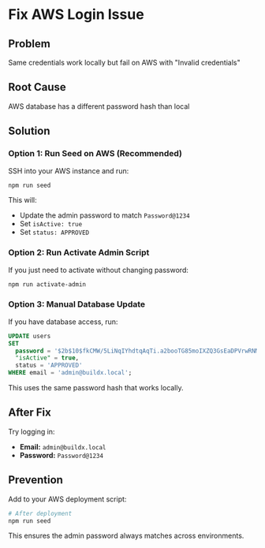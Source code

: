 # Fix AWS Login Issue

## Problem
Same credentials work locally but fail on AWS with "Invalid credentials"

## Root Cause
AWS database has a different password hash than local

## Solution

### Option 1: Run Seed on AWS (Recommended)

SSH into your AWS instance and run:

```bash
npm run seed
```

This will:
- Update the admin password to match `Password@1234`
- Set `isActive: true`
- Set `status: APPROVED`

### Option 2: Run Activate Admin Script

If you just need to activate without changing password:

```bash
npm run activate-admin
```

### Option 3: Manual Database Update

If you have database access, run:

```sql
UPDATE users 
SET 
  password = '$2b$10$fkCMW/5LiNqIYhdtqAqTi.a2booTG85moIXZQ3GsEaDPVrwRNMw/a',
  "isActive" = true,
  status = 'APPROVED'
WHERE email = 'admin@buildx.local';
```

This uses the same password hash that works locally.

## After Fix

Try logging in:
- **Email:** `admin@buildx.local`
- **Password:** `Password@1234`

## Prevention

Add to your AWS deployment script:

```bash
# After deployment
npm run seed
```

This ensures the admin password always matches across environments.


